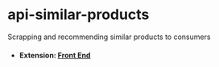 # api-similar-products
Scrapping and recommending similar products to consumers

 - <h4>Extension: <a href="https://github.com/BrendaGilisho/chrome-etension" target="_blank">Front End</a> </h4>

